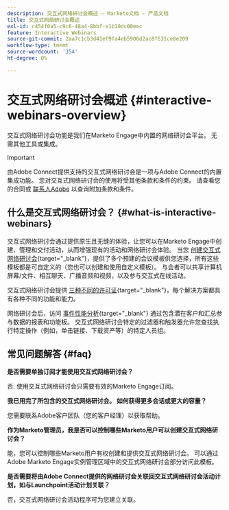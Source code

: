 ```yaml
---
description: 交互式网络研讨会概述 — Marketo文档 — 产品文档
title: 交互式网络研讨会概述
exl-id: c454f0a5-c9c6-48a4-8bbf-e1b10dc00eec
feature: Interactive Webinars
source-git-commit: 2aa7c1cb3d41ef9fa4eb5906d2ac8f631ce8e209
workflow-type: tm+mt
source-wordcount: '354'
ht-degree: 0%

---
```


# 交互式网络研讨会概述 {#interactive-webinars-overview}

交互式网络研讨会功能是我们在Marketo Engage中内置的网络研讨会平台。 无需其他工具或集成。

>[!IMPORTANT]
>
>由Adobe Connect提供支持的交互式网络研讨会是一项与Adobe Connect的内置集成功能。 您对交互式网络研讨会的使用将受其他条款和条件的约束。  请查看您的合同或 [联系人Adobe](https://nation.marketo.com/t5/support/ct-p/Support) 以查询附加条款和条件。

## 什么是交互式网络研讨会？ {#what-is-interactive-webinars}

交互式网络研讨会通过提供原生且无缝的体验，让您可以在Marketo Engage中创建、管理和交付活动，从而增强现有的活动和网络研讨会体验。 当您 [创建交互式网络研讨会](/help/marketo/product-docs/demand-generation/events/interactive-webinars/create-an-interactive-webinar.md){target="_blank"}，提供了多个预建的会议模板供您选择，所有这些模板都是可自定义的（您也可以创建和使用自定义模板）。 与会者可以共享计算机屏幕/文件、相互聊天、广播音频和视频，以及参与交互式在线活动。

交互式网络研讨会提供 [三种不同的许可证](/help/marketo/product-docs/demand-generation/events/interactive-webinars/user-and-license-management.md){target="_blank"}，每个解决方案都具有各种不同的功能和能力。

网络研讨会后，访问 [事件性能分析](/help/marketo/product-docs/demand-generation/events/interactive-webinars/event-workflows.md){target="_blank"} 通过包含潜在客户和汇总参与数据的报表和功能板。 交互式网络研讨会特定的过滤器和触发器允许您查找执行特定操作（例如，单击链接、下载资产等）的特定人员组。

## 常见问题解答 {#faq}

**是否需要单独订阅才能使用交互式网络研讨会？**

否. 使用交互式网络研讨会只需要有效的Marketo Engage订阅。

**我已用完了所包含的交互式网络研讨会。 如何获得更多会话或更大的容量？**

您需要联系Adobe客户团队（您的客户经理）以获取帮助。

**作为Marketo管理员，我是否可以控制哪些Marketo用户可以创建交互式网络研讨会？**

能，您可以控制哪些Marketo用户有权创建和提供交互式网络研讨会。 可以通过Adobe Marketo Engage实例管理区域中的交互式网络研讨会部分访问此模板。

**是否需要将由Adobe Connect提供的网络研讨会关联回交互式网络研讨会活动计划，如与Launchpoint活动计划关联？**

否，交互式网络研讨会活动程序可为您建立关联。
